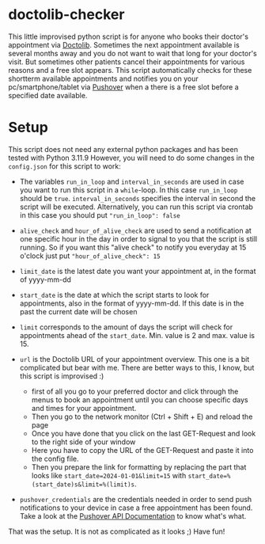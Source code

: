 # doctolib-checker
This little improvised python script is for anyone who books their doctor's appointment via [Doctolib](https://www.doctolib.de). Sometimes the next appointment available is several months away and you do not want to wait that long for your doctor's visit. But sometimes other patients cancel their appointments for various reasons and a free slot appears. This script automatically checks for these shortterm available appointments and notifies you on your pc/smartphone/tablet via [Pushover](https://pushover.net/) when a there is a free slot before a specified date available. 

# Setup
This script does not need any external python packages and has been tested with Python 3.11.9
However, you will need to do some changes in the `config.json` for this script to work:
- The variables `run_in_loop` and `interval_in_seconds` are used in case you want to run this script in a `while`-loop. In this case `run_in_loop` should be `true`. `interval_in_seconds` specifies the interval in second the script will be executed. Alternatively, you can run this script via crontab in this case you should put `"run_in_loop": false`
- `alive_check` and `hour_of_alive_check` are used to send a notification at one specific hour in the day in order to signal to you that the script is still running. So if you want this "alive check" to notify you everyday at 15 o'clock just put `"hour_of_alive_check": 15`

- `limit_date` is the latest date you want your appointment at, in the format of yyyy-mm-dd
- `start_date` is the date at which the script starts to look for appointments, also in the format of yyyy-mm-dd. If this date is in the past the current date will be chosen

- `limit` corresponds to the amount of days the script will check for appointments ahead of the `start_date`. Min. value is 2 and max. value is 15. 

- `url` is the Doctolib URL of your appointment overview. This one is a bit complicated but bear with me. There are better ways to this, I know, but this script is improvised :)
  - first of all you go to your preferred doctor and click through the menus to book an appointment until you can choose specific days and times for your appointment.
  - Then you go to the network monitor (Ctrl + Shift + E) and reload the page
  - Once you have done that you click on the last GET-Request and look to the right side of your window
  - Here you have to copy the URL of the GET-Request and paste it into the config file.
  - Then you prepare the link for formatting by replacing the part that looks like `start_date=2024-01-01&limit=15` with `start_date=%(start_date)s&limit=%(limit)s`.
- `pushover_credentials` are the credentials needed in order to send push notifications to your device in case a free appointment has been found. Take a look at the [Pushover API Documentation](https://pushover.net/api) to know what's what.

That was the setup. It is not as complicated as it looks ;) Have fun!